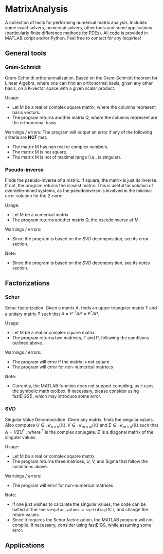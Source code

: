 # MatrixAnalysis
A collection of tools for performing numerical matrix analysis. Includes some exact solvers, numerical solvers, other tools and some applications (particularly finite difference methods for PDEs).
All code is provided in MATLAB script and/or Python. Feel free to contact for any inquiries!


## General tools

### Gram-Schmidt
Gram-Schmidt orthonormalization. Based on the Gram-Schmidt theorem for Linear Algebra, where one can find an orthonormal basis, given any other basis, on a K-vector space with a given scalar product.

Usage:
- Let M be a real or complex square matrix, where the columns represent basis vectors.
- The program returns another matrix Q, where the columns represent are the orthonormal basis.

Warnings / errors:
The program will output an error if any of the following criteria are **NOT** met.
- The matrix M has non real or complex numbers.
- The matrix M is not square.
- The matrix M is not of maximal range (i.e., is singular).


### Pseudo-inverse
Finds the pseudo-inverse of a matrix. If square, the matrix is just its inverse. If not, the program returns the closest matrix. This is useful for solution of overdetermined systems, as the pseudoinverse is involved in the minimal error solution for the 2-norm.

Usage:
- Let M be a numerical matrix.
- The program returns another matrix Q, the pseudoinverse of M.

Warnings / errors:
- Since the program is based on the SVD decomposition, see its error section.

Note:
- Since the program is based on the SVD decomposition, see its notes section.

## Factorizations

### Schur 
Schur factorization. Given a matrix A, finds an upper triangular matrix T and a unitary matrix P such that $A=P^{-1}AP=P^*AP$.

Usage:
- Let M be a real or complex square matrix.
- The program returns two matrices, T and P, following the conditions outlined above.

Warnings / errors:
- The program will error if the matrix is not square
- The program will error for non-numerical matrices

Note:
- Currently, the MATLAB function does not support compiling, as it uses the symbolic math toolbox. If necessary, please consider using fastEIGS(), which may introduce some error.


### SVD
Singular Value Decomposition. Given any matrix, finds the singular values. Also computes 
$U\in\mathcal{M}_{n\times n}(\mathbb{K}), V\in\mathcal{M}_{m\times m}(\mathbb{K})$ and $\Sigma\in\mathcal{M}_{m\times n}(\mathbb{R})$
such that 
$A=V\Sigma U^*$
, where 
$^*$
is the complex conjugate. 
$\Sigma$
is a diagonal matrix of the singular values.

Usage:
- Let M be a real or complex square matrix.
- The program returns three matrices, U, V, and Sigma that follow the conditions above.

Warnings / errors:
- The program will error for non-numerical matrices

Note:
- If one just wishes to calculate the singular values, the code can be halted at the line ```singular_values = sqrt(diag(D))```, and change the return values.
- Since it requires the Schur factorization, the MATLAB program will not compile. If necessary, consider using fastEIGS, while assuming some error.



## Applications
